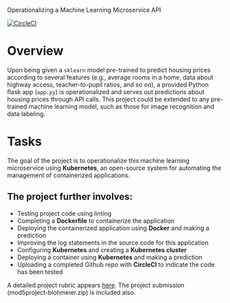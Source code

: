 Operationalizing a Machine Learning Microservice API

[![CircleCI](https://circleci.com/gh/blohmeier/mod5project.svg?style=svg)](https://circleci.com/gh/blohmeier/mod5project)

# Overview
Upon being given a `sklearn` model pre-trained to predict housing prices according to several features (e.g., average rooms in a home, data about highway access, teacher-to-pupil ratios, and so on), a provided Python flask app (`app.py`) is operationalized and serves out predictions about housing prices through API calls. This project could be extended to any pre-trained machine learning model, such as those for image recognition and data labeling.


# Tasks
The goal of the project is to operationalize this machine learning microservice using **Kubernetes**, an open-source system for automating the management of containerized applications. 

## The project further involves:

* Testing project code using linting
* Completing a **Dockerfile** to containerize the application
* Deploying the containerized application using **Docker** and making a prediction
* Improving the log statements in the source code for this application
* Configuring **Kubernetes** and creating a **Kubernetes cluster**
* Deploying a container using **Kubernetes** and making a prediction
* Uploading a completed Github repo with **CircleCI** to indicate the code has been tested

A detailed project rubric appears [here]. The project submission (mod5project-blohmeier.zip) is included also.

[here]: https://review.udacity.com/#!/rubrics/2576/view
